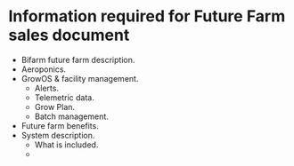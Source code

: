 # Information required for Future Farm sales document

- Bifarm future farm description.
- Aeroponics.
- GrowOS & facility management.
  - Alerts.
  - Telemetric data.
  - Grow Plan.
  - Batch management.
- Future farm benefits.
- System description.
  - What is included.
  - 
  

